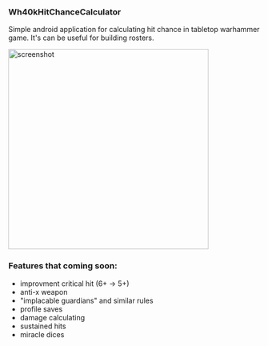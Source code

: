 ### Wh40kHitChanceCalculator
Simple android application for calculating hit chance in tabletop warhammer game. It's can be useful for building rosters.

<img src="https://github.com/mikhaylenko-nikita-sergeevich/WH-40k-Hit-Chance-Calculator/assets/56098465/87471d3c-346e-4ce9-b579-5a1dcf8fa764.png" alt="screenshot" width="400"/>



### Features that coming soon:
- improvment critical hit (6+ -> 5+)
- anti-x weapon
- "implacable guardians" and similar rules
- profile saves
- damage calculating
- sustained hits 
- miracle dices
